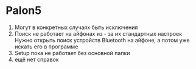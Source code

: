 # Palon5
1) Могут в конкретных случаях быть исключения
3) Поиск не работает на айфонах из - за их стандартных настроек
Нужно открыть поиск устройств Bluetooth на айфоне, а потом уже искать его в программе
4) Setup пока не работает без основной папки 
5)  ещё нет справок
